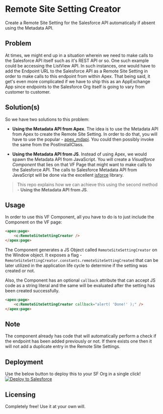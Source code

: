 # Remote Site Setting Creator
Create a Remote Site Setting for the Salesforce API automatically if absent using the Metadata API.

## Problem
At times, we might end up in a situation wherein we need to make calls to the Salesforce API itself such as it's REST API or so. One such example could be accessing the ListView API. In such instances, one would have to add the Endpoint URL to the Salesforce API as a Remote Site Setting in order to make calls to this endpoint from within Apex. That being said, it get's even more complicated if we have to ship this as an AppExchange App since endpoints to the Salesforce Org itself is going to vary from customer to customer.

## Solution(s)
So we have two solutions to this problem:

*   **Using the Metadata API from Apex**. The idea is to use the Metadata API from Apex to create the Remote Site Setting. In order to do that, you will have to use the popular - [apex_mdapi](https://github.com/financialforcedev/apex-mdap]). You could then possibly invoke the same from the PostInstallClass.

*   **Using the Metadata API from JS**. Instead of using Apex, we would spawn the Metadata API from JavaScript. You will create a *Visualforce Component* that lies on that VF Page that might want to make calls to the Salesforce API. The calls to Salesforce Metadata API from JavaScript will be done via the excellent [jsforce](https://jsforce.github.io/) library.

> This repo explains how we can achieve this using the second method - **Using the Metadata API from JS**.

## Usage
In order to use this VF Component, all you have to do is to just include the Component on the VF page:

```html
<apex:page>
    <c:RemoteSiteSettingCreator />
</apex:page>
```
The Component generates a JS Object called ```RemoteSiteSettingCreator``` on the Window object. It exposes a flag - ```RemoteSiteSettingCreator.constants.remoteSiteSettingCreated``` that can be later utilized in the application life cycle to determine if the setting was created or not.

Also, the Component has an optional ```callback``` attribute that can accept JS code as a string literal and the same will be evaluated after the setting has been created successfully.

```html
<apex:page>
    <c:RemoteSiteSettingCreator callback="alert( 'Done!' );" />
</apex:page>
```

## Note
The component already has code that will automatically perform a check if the endpoint has been added previously or not. If there exists one then it will not add a duplicate entry in the Remote Site Settings.

## Deployment
Use the below button to deploy this to your SF Org in a single click!
<br/><a href="https://githubsfdeploy.herokuapp.com?owner=Deepak-K-Anand&repo=RemoteSiteSettingCreator">
  <img alt="Deploy to Salesforce"
       src="https://raw.githubusercontent.com/afawcett/githubsfdeploy/master/src/main/webapp/resources/img/deploy.png">
</a>

## Licensing
Completely free! Use it at your own will.
